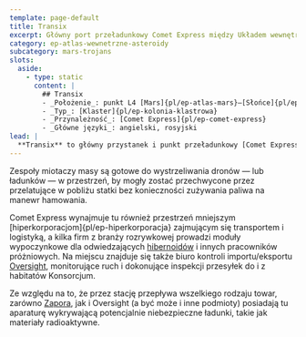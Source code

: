```yaml
---
template: page-default
title: Transix
excerpt: Główny port przeładunkowy Comet Express między Układem wewnętrznym a zewnętrznym.
category: ep-atlas-wewnetrzne-asteroidy
subcategory: mars-trojans
slots:
  aside:
    - type: static
      content: |
        ## Transix
        - _Położenie_: punkt L4 [Mars]{pl/ep-atlas-mars}–[Słońce]{pl/ep-atlas-slonce}
        - _Typ_: [Klaster]{pl/ep-kolonia-klastrowa}
        - _Przynależność_: [Comet Express]{pl/ep-comet-express}
        - _Główne języki_: angielski, rosyjski
lead: |
  **Transix** to główny przystanek i punkt przeładunkowy [Comet Express](#) pomiędzy [Układem wewnętrznym](#) a [zewnętrznym](#). Może to być największa stacja towarowa w całym Układzie Słonecznym. Ramiona portowe oferują miejsca dokujące dla licznych dalekobieżnych statków towarowych. Na miejscu operuje flota dronów kurierskich, funkcjonujących w trybie ciągłej rotacji, a duży moduł produkcyjno-naprawczy zapewnia sprawność zarówno statków, jak i botów.
---
```

Zespoły miotaczy masy są gotowe do wystrzeliwania dronów — lub ładunków — w przestrzeń, by mogły zostać przechwycone przez przelatujące w pobliżu statki bez konieczności zużywania paliwa na manewr hamowania.

Comet Express wynajmuje tu również przestrzeń mniejszym [hiperkorporacjom]{pl/ep-hiperkorporacja} zajmującym się transportem i logistyką, a kilka firm z branży rozrywkowej prowadzi moduły wypoczynkowe dla odwiedzających [hibernoidów](#) i innych pracowników próżniowych. Na miejscu znajduje się także biuro kontroli importu/eksportu [Oversight](#), monitorujące ruch i dokonujące inspekcji przesyłek do i z habitatów Konsorcjum.

Ze względu na to, że przez stację przepływa wszelkiego rodzaju towar, zarówno [Zapora](#), jak i Oversight (a być może i inne podmioty) posiadają tu aparaturę wykrywającą potencjalnie niebezpieczne ładunki, takie jak materiały radioaktywne.

